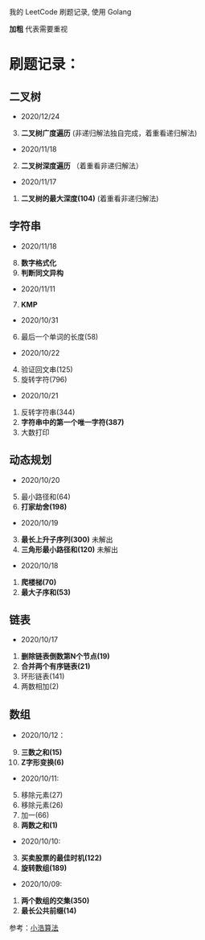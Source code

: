 我的 LeetCode 刷题记录, 使用 Golang

**加粗** 代表需要重视

# 刷题记录：
## 二叉树
- 2020/12/24
3. **二叉树广度遍历** (非递归解法独自完成，着重看递归解法)

- 2020/11/18
2. **二叉树深度遍历** （着重看非递归解法）

- 2020/11/17
1. **二叉树的最大深度(104)** (着重看非递归解法)

## 字符串
- 2020/11/18
8. **数字格式化**
9. **判断同文异构**

- 2020/11/11
7. **KMP**

- 2020/10/31
6. 最后一个单词的长度(58)

- 2020/10/22
4. 验证回文串(125)
5. 旋转字符(796)

- 2020/10/21
1. 反转字符串(344)
2. **字符串中的第一个唯一字符(387)**
3. 大数打印

## 动态规划
- 2020/10/20
5. 最小路径和(64)
6. **打家劫舍(198)**

- 2020/10/19
3. **最长上升子序列(300)** 未解出
4. **三角形最小路径和(120)** 未解出

- 2020/10/18
1. **爬楼梯(70)**
2. **最大子序和(53)**

## 链表
- 2020/10/17
1. **删除链表倒数第N个节点(19)**
2. **合并两个有序链表(21)**
3. 环形链表(141)
4. 两数相加(2)

## 数组
- 2020/10/12：
9. **三数之和(15)**
10. **Z字形变换(6)**

- 2020/10/11:
5. 移除元素(27)
6. 移除元素(26)
7. 加一(66)
8. **两数之和(1)**

- 2020/10/10:
3. **买卖股票的最佳时机(122)**
4. **旋转数组(189)**

- 2020/10/09: 
1. **两个数组的交集(350)**
2. **最长公共前缀(14)**

参考：[小浩算法](https://www.geekxh.com/)